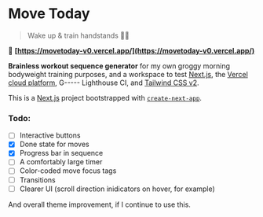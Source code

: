 # Move Today

> Wake up & train handstands 🤸‍♂️

🔗 **[https://movetoday-v0.vercel.app/](https://movetoday-v0.vercel.app/)**

**Brainless workout sequence generator** for my own groggy morning bodyweight training purposes, and a workspace to test [Next.js](https://nextjs.org/), the [Vercel cloud platform](https://vercel.com), G----- Lighthouse CI, and [Tailwind CSS v2](https://github.com/tailwindlabs/tailwindcss).

This is a [Next.js](https://nextjs.org/) project bootstrapped with [`create-next-app`](https://github.com/vercel/next.js/tree/canary/packages/create-next-app).

### Todo:

- [ ] Interactive buttons
- [x] Done state for moves
- [x] Progress bar in sequence
- [ ] A comfortably large timer
- [ ] Color-coded move focus tags
- [ ] Transitions
- [ ] Clearer UI (scroll direction inidicators on hover, for example)

And overall theme improvement, if I continue to use this.
